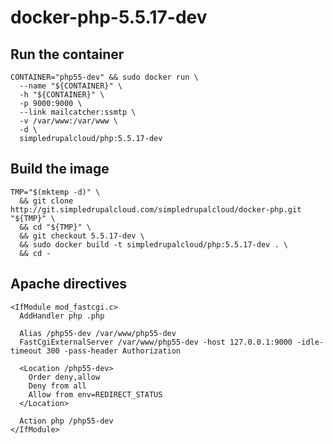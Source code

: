 # docker-php-5.5.17-dev

## Run the container

    CONTAINER="php55-dev" && sudo docker run \
      --name "${CONTAINER}" \
      -h "${CONTAINER}" \
      -p 9000:9000 \
      --link mailcatcher:ssmtp \
      -v /var/www:/var/www \
      -d \
      simpledrupalcloud/php:5.5.17-dev

## Build the image

    TMP="$(mktemp -d)" \
      && git clone http://git.simpledrupalcloud.com/simpledrupalcloud/docker-php.git "${TMP}" \
      && cd "${TMP}" \
      && git checkout 5.5.17-dev \
      && sudo docker build -t simpledrupalcloud/php:5.5.17-dev . \
      && cd -

## Apache directives

    <IfModule mod_fastcgi.c>
      AddHandler php .php

      Alias /php55-dev /var/www/php55-dev
      FastCgiExternalServer /var/www/php55-dev -host 127.0.0.1:9000 -idle-timeout 300 -pass-header Authorization

      <Location /php55-dev>
        Order deny,allow
        Deny from all
        Allow from env=REDIRECT_STATUS
      </Location>

      Action php /php55-dev
    </IfModule>
